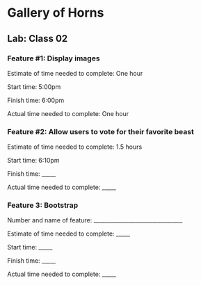 # Gallery of Horns

## Lab: Class 02

### Feature #1: Display images

Estimate of time needed to complete: One hour

Start time: 5:00pm

Finish time: 6:00pm

Actual time needed to complete: One hour

### Feature #2: Allow users to vote for their favorite beast

Estimate of time needed to complete: 1.5 hours

Start time: 6:10pm

Finish time: _____

Actual time needed to complete: _____

### Feature 3: Bootstrap

Number and name of feature: ________________________________

Estimate of time needed to complete: _____

Start time: _____

Finish time: _____

Actual time needed to complete: _____
